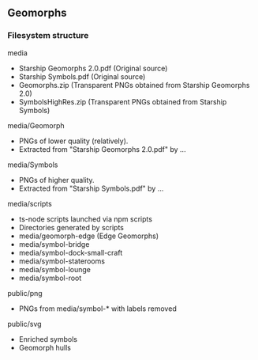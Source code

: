 ## Geomorphs

### Filesystem structure

media
- Starship Geomorphs 2.0.pdf (Original source)
- Starship Symbols.pdf (Original source)
- Geomorphs.zip (Transparent PNGs obtained from Starship Geomorphs 2.0)
- SymbolsHighRes.zip (Transparent PNGs obtained from Starship Symbols)

media/Geomorph
- PNGs of lower quality (relatively).
- Extracted from "Starship Geomorphs 2.0.pdf" by ... 

media/Symbols
- PNGs of higher quality.
- Extracted from "Starship Symbols.pdf" by ... 

media/scripts
- ts-node scripts launched via npm scripts
- Directories generated by scripts
- media/geomorph-edge (Edge Geomorphs)
- media/symbol-bridge
- media/symbol-dock-small-craft
- media/symbol-staterooms
- media/symbol-lounge
- media/symbol-root

public/png
- PNGs from media/symbol-* with labels removed

public/svg
- Enriched symbols
- Geomorph hulls

<div
  class="tabs"
  name="geomorph-101"
  enabled="false"
  height="400"
  tabs="[
    { type: 'component', filepath: 'example/GeomorphEdit' },
  ]"
></div>
